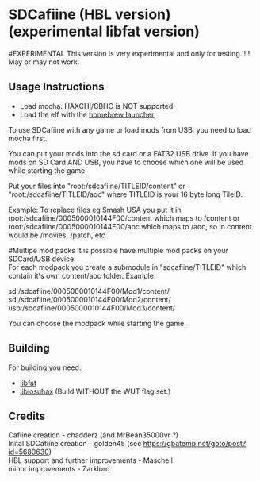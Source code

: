 # SDCafiine (HBL version) (experimental libfat version)

#EXPERIMENTAL
This version is very experimental and only for testing.!!!! May or may not work.

## Usage Instructions
- Load mocha. HAXCHI/CBHC is NOT supported.  
- Load the elf with the [homebrew launcher](https://github.com/dimok789/homebrew_launcher)  

To use SDCafiine with any game or load mods from USB, you need to load mocha first.  

You can put your mods into the sd card or a FAT32 USB drive. If you have mods on SD Card AND USB, you have to choose which one will be used while starting the game.  
  
Put your files into "root:/sdcafiine/TITLEID/content" or "root:/sdcafiine/TITLEID/aoc" where TITLEID is your 16 byte long TileID.  
  
Example: To replace files eg Smash USA you put it in root:/sdcafiine/0005000010144F00/content which maps to /content or root:/sdcafiine/0005000010144F00/aoc which maps to /aoc, so in content would be /movies, /patch, etc  

#Multipe mod packs
It is possible have multiple mod packs on your SDCard/USB device.  
For each modpack you create a submodule in "sdcafiine/TITLEID" which contain it's own content/aoc folder. Example:

sd:/sdcafiine/0005000010144F00/Mod1/content/  
sd:/sdcafiine/0005000010144F00/Mod2/content/  
usb:/sdcafiine/0005000010144F00/Mod3/content/  

You can choose the modpack while starting the game.


## Building
For building you need: 
- [libfat](https://github.com/aliaspider/libfat/)
- [libiosuhax](https://github.com/dimok789/libiosuhax) (Build WITHOUT the WUT flag set.)

## Credits
Cafiine creation - chadderz (and MrBean35000vr ?)  
Inital SDCafiine creation - golden45 (see https://gbatemp.net/goto/post?id=5680630)  
HBL support and further improvements - Maschell  
minor improvements - Zarklord 
